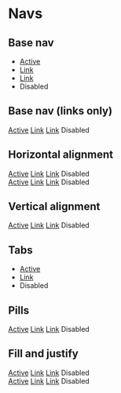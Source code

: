 # Navs

## Base nav

<code-preview>
    <ul class="flex flex-wrap list-none">
      <li>
        <a class="inline-block px-4 py-3 text-base font-normal leading-6 text-current text-blue-600 no-underline align-middle border-transparent border-solid rounded cursor-pointer hover:text-blue-700 focus:outline-none active:text-blue-700" href="#">Active</a>
      </li>
      <li>
        <a class="inline-block px-4 py-3 text-base font-normal leading-6 text-current text-blue-600 no-underline align-middle border-transparent border-solid rounded cursor-pointer hover:text-blue-700 focus:outline-none active:text-blue-700" href="#">Link</a>
      </li>
      <li>
        <a class="inline-block px-4 py-3 text-base font-normal leading-6 text-current text-blue-600 no-underline align-middle border-transparent border-solid rounded cursor-pointer hover:text-blue-700 focus:outline-none active:text-blue-700" href="#">Link</a>
      </li>
      <li>
        <a class="inline-block px-4 py-3 text-base font-normal leading-6 text-current text-gray-600 no-underline align-middle border-transparent border-solid rounded cursor-not-allowed pointer-events-none hover:gray-blue-700 focus:outline-none active:text-gray-700">Disabled</a>
      </li>
    </ul>
</code-preview>

## Base nav (links only)

<code-preview>
    <nav class="flex flex-wrap">
      <a class="inline-block px-4 py-3 text-base font-normal leading-6 text-current text-blue-600 no-underline align-middle border-transparent border-solid rounded cursor-pointer hover:text-blue-700 focus:outline-none active:text-blue-700" href="#">Active</a>
      <a class="inline-block px-4 py-3 text-base font-normal leading-6 text-current text-blue-600 no-underline align-middle border-transparent border-solid rounded cursor-pointer hover:text-blue-700 focus:outline-none active:text-blue-700" href="#">Link</a>
      <a class="inline-block px-4 py-3 text-base font-normal leading-6 text-current text-blue-600 no-underline align-middle border-transparent border-solid rounded cursor-pointer hover:text-blue-700 focus:outline-none active:text-blue-700" href="#">Link</a>
      <a class="inline-block px-4 py-3 text-base font-normal leading-6 text-current text-gray-600 no-underline align-middle border-transparent border-solid rounded cursor-not-allowed pointer-events-none hover:gray-blue-700 focus:outline-none active:text-gray-700">Disabled</a>
    </nav>
</code-preview>

## Horizontal alignment

<code-preview>
    <nav class="flex flex-wrap justify-center">
      <a class="inline-block px-4 py-3 text-base font-normal leading-6 text-current text-blue-600 no-underline align-middle border-transparent border-solid rounded cursor-pointer hover:text-blue-700 focus:outline-none active:text-blue-700" href="#">Active</a>
      <a class="inline-block px-4 py-3 text-base font-normal leading-6 text-current text-blue-600 no-underline align-middle border-transparent border-solid rounded cursor-pointer hover:text-blue-700 focus:outline-none active:text-blue-700" href="#">Link</a>
      <a class="inline-block px-4 py-3 text-base font-normal leading-6 text-current text-blue-600 no-underline align-middle border-transparent border-solid rounded cursor-pointer hover:text-blue-700 focus:outline-none active:text-blue-700" href="#">Link</a>
      <a class="inline-block px-4 py-3 text-base font-normal leading-6 text-current text-gray-600 no-underline align-middle border-transparent border-solid rounded cursor-not-allowed pointer-events-none hover:gray-blue-700 focus:outline-none active:text-gray-700">Disabled</a>
    </nav>
</code-preview>

<code-preview>
    <nav class="flex flex-wrap justify-end">
      <a class="inline-block px-4 py-3 text-base font-normal leading-6 text-current text-blue-600 no-underline align-middle border-transparent border-solid rounded cursor-pointer hover:text-blue-700 focus:outline-none active:text-blue-700" href="#">Active</a>
      <a class="inline-block px-4 py-3 text-base font-normal leading-6 text-current text-blue-600 no-underline align-middle border-transparent border-solid rounded cursor-pointer hover:text-blue-700 focus:outline-none active:text-blue-700" href="#">Link</a>
      <a class="inline-block px-4 py-3 text-base font-normal leading-6 text-current text-blue-600 no-underline align-middle border-transparent border-solid rounded cursor-pointer hover:text-blue-700 focus:outline-none active:text-blue-700" href="#">Link</a>
      <a class="inline-block px-4 py-3 text-base font-normal leading-6 text-current text-gray-600 no-underline align-middle border-transparent border-solid rounded cursor-not-allowed pointer-events-none hover:gray-blue-700 focus:outline-none active:text-gray-700">Disabled</a>
    </nav>
</code-preview>

## Vertical alignment

<code-preview>
    <nav class="flex flex-col flex-wrap">
      <a class="inline-block px-4 py-3 text-base font-normal leading-6 text-current text-blue-600 no-underline align-middle border-transparent border-solid rounded cursor-pointer hover:text-blue-700 focus:outline-none active:text-blue-700" href="#">Active</a>
      <a class="inline-block px-4 py-3 text-base font-normal leading-6 text-current text-blue-600 no-underline align-middle border-transparent border-solid rounded cursor-pointer hover:text-blue-700 focus:outline-none active:text-blue-700" href="#">Link</a>
      <a class="inline-block px-4 py-3 text-base font-normal leading-6 text-current text-blue-600 no-underline align-middle border-transparent border-solid rounded cursor-pointer hover:text-blue-700 focus:outline-none active:text-blue-700" href="#">Link</a>
      <a class="inline-block px-4 py-3 text-base font-normal leading-6 text-current text-gray-600 no-underline align-middle border-transparent border-solid rounded cursor-not-allowed pointer-events-none hover:gray-blue-700 focus:outline-none active:text-gray-700">Disabled</a>
    </nav>
</code-preview>

## Tabs

<code-preview>
    <ul class="box-border flex flex-wrap text-center list-none bg-white border-b">
      <li>
        <a class="inline-block px-4 py-3 text-base font-normal leading-6 text-current text-blue-600 no-underline align-middle border-t border-b-0 border-l border-r border-transparent border-gray-400 border-solid cursor-pointer rounded-t-md hover:text-blue-700 focus:outline-none active:text-blue-700" href="#">Active</a>
      </li>
      <li>
        <a class="inline-block px-4 py-3 text-base font-normal leading-6 text-current text-blue-600 no-underline align-middle border-t border-b-0 border-l border-r border-transparent border-solid cursor-pointer focus:border-gray-400 rounded-t-md hover:text-blue-700 focus:outline-none active:text-blue-700" href="#">Link</a>
      </li>
      <li>
        <a class="inline-block px-4 py-3 text-base font-normal leading-6 text-current text-gray-600 no-underline align-middle border-t border-b-0 border-l border-r border-transparent border-solid cursor-not-allowed pointer-events-none focus:border-gray-400 rounded-t-md hover:gray-blue-700 focus:outline-none active:text-gray-700">Disabled</a>
      </li>
    </ul>
    <div class="h-10 bg-white"></div>
</code-preview>

## Pills

<code-preview>
    <nav class="flex flex-wrap text-center">
      <a href="#!" class="inline-block px-4 py-3 text-base font-normal leading-6 text-center text-white no-underline align-middle bg-blue-600 border-transparent border-solid rounded cursor-pointer focus:outline-none">Active</a>
      <a class="inline-block px-4 py-3 text-base font-normal leading-6 text-current text-blue-600 no-underline align-middle border-transparent border-solid rounded cursor-pointer hover:text-blue-700 focus:outline-none active:text-blue-700" href="#">Link</a>
      <a class="inline-block px-4 py-3 text-base font-normal leading-6 text-current text-blue-600 no-underline align-middle border-transparent border-solid rounded cursor-pointer hover:text-blue-700 focus:outline-none active:text-blue-700" href="#">Link</a>
      <a class="inline-block px-4 py-3 text-base font-normal leading-6 text-current text-gray-600 no-underline align-middle border-transparent border-solid rounded cursor-not-allowed pointer-events-none hover:gray-blue-700 focus:outline-none active:text-gray-700">Disabled</a>
    </nav>
</code-preview>

## Fill and justify

<code-preview>
    <nav class="flex flex-wrap justify-between text-center">
      <a href="#!" class="inline-block px-4 py-3 text-base font-normal leading-6 text-center text-white no-underline align-middle bg-blue-600 border-transparent border-solid rounded cursor-pointer focus:outline-none">Active</a>
      <a class="inline-block px-4 py-3 text-base font-normal leading-6 text-current text-blue-600 no-underline align-middle border-transparent border-solid rounded cursor-pointer hover:text-blue-700 focus:outline-none active:text-blue-700" href="#">Link</a>
      <a class="inline-block px-4 py-3 text-base font-normal leading-6 text-current text-blue-600 no-underline align-middle border-transparent border-solid rounded cursor-pointer hover:text-blue-700 focus:outline-none active:text-blue-700" href="#">Link</a>
      <a class="inline-block px-4 py-3 text-base font-normal leading-6 text-current text-gray-600 no-underline align-middle border-transparent border-solid rounded cursor-not-allowed pointer-events-none hover:gray-blue-700 focus:outline-none active:text-gray-700">Disabled</a>
    </nav>
</code-preview>

<code-preview>
    <nav class="flex flex-wrap justify-between text-center">
      <a class="flex-1 flex-grow inline-block px-4 py-3 text-base font-normal leading-6 text-center text-current text-white no-underline align-middle bg-blue-600 border-transparent border-solid rounded cursor-pointer focus:outline-none" href="#!">Active</a>
      <a class="flex-1 flex-grow inline-block px-4 py-3 text-base font-normal leading-6 text-current text-blue-600 no-underline align-middle border-transparent border-solid rounded cursor-pointer hover:text-blue-700 focus:outline-none active:text-blue-700" href="#!">Link</a>
      <a class="flex-1 flex-grow inline-block px-4 py-3 text-base font-normal leading-6 text-current text-blue-600 no-underline align-middle border-transparent border-solid rounded cursor-pointer hover:text-blue-700 focus:outline-none active:text-blue-700" href="#!">Link</a>
      <a class="flex-1 flex-grow inline-block px-4 py-3 text-base font-normal leading-6 text-current text-gray-600 no-underline align-middle border-transparent border-solid rounded cursor-not-allowed pointer-events-none hover:gray-blue-700 focus:outline-none active:text-gray-700">Disabled</a>
    </nav>
</code-preview>